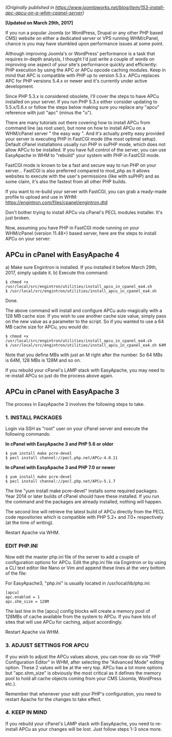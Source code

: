 _(Originally published in https://www.joomlaworks.net/blog/item/153-install-apc-apcu-on-a-whm-cpanel-server)_

**[Updated on March 29th, 2017]**

If you run a popular Joomla (or WordPress, Drupal or any other PHP based CMS) website on either a dedicated server or VPS running WHM/cPanel, chance is you may have stumbled upon performance issues at some point.

Although improving Joomla's or WordPress' performance is a task that requires in-depth analysis, I thought I'd just write a couple of words on improving one aspect of your site's performance quickly and efficiently: PHP execution by using the APC or APCu opcode caching modules. Keep in mind that APC is compatible with PHP up to version 5.3.x. APCu replaces APC for PHP versions 5.4.x or newer and it's currently under active development.

Since PHP 5.3.x is considered obsolete, I'll cover the steps to have APCu installed on your server. If you run PHP 5.3.x either consider updating to 5.5.x/5.6.x or follow the steps below making sure you replace any "apcu" reference with just "apc" (minus the "u").

There are many tutorials out there covering how to install APCu from command line (as root user), but none on how to install APCu on a WHM/cPanel server " the easy way ". And it's actually pretty easy provided your server is executing PHP in FastCGI mode (the most optimal setup). Default cPanel installations usually run PHP in suPHP mode, which does not allow APCu to be installed. If you have full control of the server, you can use EasyApache in WHM to "rebuild" your system with PHP in FastCGI mode.

FastCGI mode is known to be a fast and secure way to run PHP on your server... FastCGI is also preferred compared to mod_php as it allows websites to execute with the user's permissions (like with suPHP) and as some claim, it's also the fastest from all other PHP builds.

If you want to re-build your server with FastCGI, you can grab a ready-made profile to upload and use in WHM: https://engintron.com/files/cpanel/engintron.dtd

Don't bother trying to install APCu via cPanel's PECL modules installer. It's just broken.

Now, assuming you have PHP in FastCGI mode running on your WHM/cPanel (version 11.48+) based server, here are the steps to install APCu on your server:

## APCu in cPanel with EasyApache 4
a) Make sure Engintron is installed. If you installed it before March 29th, 2017, simply update it.
b) Execute this command:
```
$ chmod +x /usr/local/src/engintron/utilities/install_apcu_in_cpanel_ea4.sh
$ /usr/local/src/engintron/utilities/install_apcu_in_cpanel_ea4.sh
```

Done.

The above command will install and configure APCu auto-magically with a 128 MB cache size. If you wish to use another cache size value, simply pass on the new value as a parameter to the script. So if you wanted to use a 64 MB cache size for APCu, you would do:
```
$ chmod +x /usr/local/src/engintron/utilities/install_apcu_in_cpanel_ea4.sh
$ /usr/local/src/engintron/utilities/install_apcu_in_cpanel_ea4.sh 64M
```

Note that you define MBs with just an M right after the number. So 64 MBs is 64M, 128 MBs is 128M and so on.

If you rebuild your cPanel's LAMP stack with EasyApache, you may need to re-install APCu so just do the process above again.

## APCu in cPanel with EasyApache 3
The process in EasyApache 3 involves the following steps to take.

### 1. INSTALL PACKAGES

Login via SSH as "root" user on your cPanel server and execute the following commands:

**In cPanel with EasyApache 3 and PHP 5.6 or older**
```
$ yum install make pcre-devel
$ pecl install channel://pecl.php.net/APCu-4.0.11
```

**In cPanel with EasyApache 3 and PHP 7.0 or newer**
```
$ yum install make pcre-devel
$ pecl install channel://pecl.php.net/APCu-5.1.7
```

The line "yum install make pcre-devel" installs some required packages. Year 2014 or later builds of cPanel should have these installed. If you run the command and the packages are already installed, nothing will happen.

The second line will retrieve the latest build of APCu directly from the PECL code repositories which is compatible with PHP 5.2+ and 7.0+ respectively (at the time of writing).

Restart Apache via WHM.

### EDIT PHP.INI

Now edit the master php.ini file of the server to add a couple of configuration options for APCu. Edit the php.ini file via Engintron or by using a CLI text editor like Nano or Vim and append these lines at the very bottom of the file:


For EasyApache3, "php.ini" is usually located in /usr/local/lib/php.ini:
```
[apcu]
apc.enabled = 1
apc.shm_size = 128M
```

The last line in the [apcu] config blocks will create a memory pool of 128MBs of cache available from the system to APCu. If you have lots of sites that will use APCu for caching, adjust accordingly.

Restart Apache via WHM.


### 3. ADJUST SETTINGS FOR APCU

If you wish to adjust the APCu values above, you can now do so via "PHP Configuration Editor" in WHM, after selecting the "Advanced Mode" editing option. These 2 values will be at the very top. APCu has a lot more options but "apc.shm_size" is obviously the most critical as it defines the memory pool to hold all cache objects coming from your CMS (Joomla, WordPress etc.).

Remember that whenever your edit your PHP's configuration, you need to restart Apache for the changes to take effect.


### 4. KEEP IN MIND

If you rebuild your cPanel's LAMP stack with EasyApache, you need to re-install APCu as your changes will be lost. Just follow steps 1-3 once more.